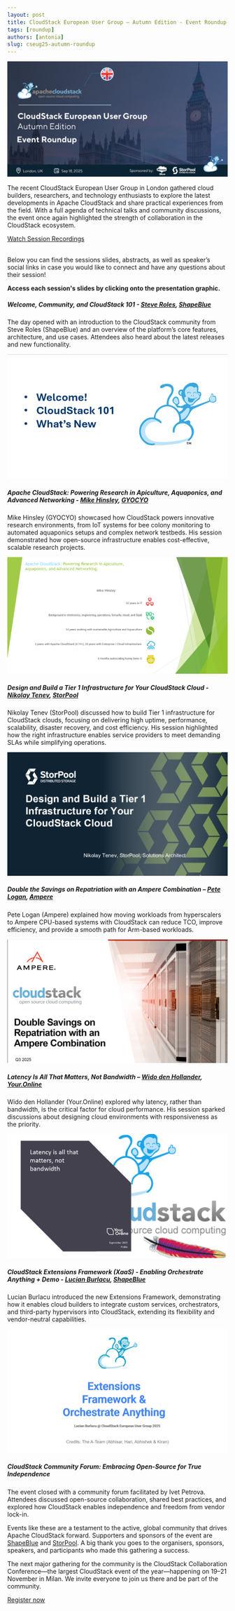 ```yaml
---
layout: post
title: CloudStack European User Group – Autumn Edition - Event Roundup
tags: [roundup]
authors: [antonia]
slug: cseug25-autumn-roundup
---
```


![](Roundup.png "Blog Header Image")

The recent CloudStack European User Group in London gathered cloud
builders, researchers, and technology enthusiasts to explore the
latest developments in Apache CloudStack and share practical
experiences from the field. With a full agenda of technical talks and
community discussions, the event once again highlighted the strength
of collaboration in the CloudStack ecosystem.

<!-- truncate -->

<div class="col col-3 col-lg text-center">
  <a class="button button--primary" href="https://www.youtube.com/playlist?list=PLnIKk7GjgFlYq0GjNqEhYt6UhQT3lH3YB" target="_blank">Watch Session Recordings</a>
</div>
<br/>

Below you can find the sessions slides, abstracts, as well as
speaker’s social links in case you would like to connect and have any
questions about their session!

**Access each session's slides by clicking onto the presentation graphic.**

##### Welcome, Community, and CloudStack 101 - [Steve Roles](https://www.linkedin.com/in/steveroles/), [ShapeBlue](https://shapeblue.com)

The day opened with an introduction to the CloudStack community from
Steve Roles (ShapeBlue) and an overview of the platform’s core
features, architecture, and use cases. Attendees also heard about the
latest releases and new functionality.

[![](Steve.png "Welcome, Community, and CloudStack 101 - slides")](https://www.slideshare.net/slideshow/)

##### Apache CloudStack: Powering Research in Apiculture, Aquaponics, and Advanced Networking - [Mike Hinsley](https://), [GYOCYO](https://)

Mike Hinsley (GYOCYO) showcased how CloudStack powers innovative
research environments, from IoT systems for bee colony monitoring to
automated aquaponics setups and complex network testbeds. His session
demonstrated how open-source infrastructure enables cost-effective,
scalable research projects.

[![](Mike.png "Apache CloudStack: Powering Research in Apiculture, Aquaponics, and Advanced Networking - slides")](https://www.slideshare.net/slideshow/)

##### Design and Build a Tier 1 Infrastructure for Your CloudStack Cloud - [Nikolay Tenev](https://www.linkedin.com/in/ntenev/), [StorPool](https://www.linkedin.com/company/storpool/)

Nikolay Tenev (StorPool) discussed how to build Tier 1 infrastructure
for CloudStack clouds, focusing on delivering high uptime,
performance, scalability, disaster recovery, and cost efficiency. His
session highlighted how the right infrastructure enables service
providers to meet demanding SLAs while simplifying operations.

[![](Nikolay.png "Design and Build a Tier 1 Infrastructure for Your CloudStack Cloud - slides")](https://www.slideshare.net/slideshow/)

##### Double the Savings on Repatriation with an Ampere Combination – [Pete Logan](https://www.linkedin.com/in/petelogan/), [Ampere](https://www.linkedin.com/company/amperecomp/)

Pete Logan (Ampere) explained how moving workloads from hyperscalers
to Ampere CPU-based systems with CloudStack can reduce TCO, improve
efficiency, and provide a smooth path for Arm-based workloads.

[![](Pete.png "Double the Savings on Repatriation with an Ampere Combination - slides")](https://www.slideshare.net/slideshow/)

##### Latency Is All That Matters, Not Bandwidth – [Wido den Hollander](https://www.linkedin.com/in/widodh/), [Your.Online](https://www.linkedin.com/company/youronline/)

Wido den Hollander (Your.Online) explored why latency, rather than
bandwidth, is the critical factor for cloud performance. His session
sparked discussions about designing cloud environments with
responsiveness as the priority.

[![](Wido.png "Latency Is All That Matters, Not Bandwidt - slides")](https://www.slideshare.net/slideshow/)

##### CloudStack Extensions Framework (XaaS) - Enabling Orchestrate Anything + Demo - [Lucian Burlacu](https://), [ShapeBlue](https://www.linkedin.com/company/shapeblue/)

Lucian Burlacu introduced the new Extensions Framework, demonstrating
how it enables cloud builders to integrate custom services,
orchestrators, and third-party hypervisors into CloudStack, extending
its flexibility and vendor-neutral capabilities.

[![](Lucian.png "CloudStack Extensions Framework (XaaS) - Enabling Orchestrate Anything + Demo - slides")](https://www.slideshare.net/slideshow/)

##### CloudStack Community Forum: Embracing Open-Source for True Independence

The event closed with a community forum facilitated by Ivet
Petrova. Attendees discussed open-source collaboration, shared best
practices, and explored how CloudStack enables independence and
freedom from vendor lock-in.

Events like these are a testament to the active, global community that
drives Apache CloudStack forward. Supporters and sponsors of the event
are [ShapeBlue](https://shapeblue.com) and
[StorPool](https://storpool.com). A big thank you goes to the
organisers, sponsors, speakers, and participants who made this
gathering a success.

The next major gathering for the community is the CloudStack
Collaboration Conference—the largest CloudStack event of the
year—happening on 19–21 November in Milan. We invite everyone to join
us there and be part of the community.

<div class="col col-3 col-lg text-center">
<a class="button button--primary" href="https://www.cloudstackcollab.org/" target="_blank">Register now</a>
</div>
